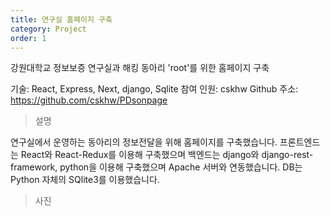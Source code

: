 ```yaml
---
title: 연구실 홈페이지 구축
category: Project
order: 1
---
```


강원대학교 정보보증 연구실과 해킹 동아리 'root'를 위한 홈페이지 구축

기술: React, Express, Next, django, Sqlite
참여 인원: cskhw
Github 주소: https://github.com/cskhw/PDsonpage

>설명

연구실에서 운영하는 동아리의 정보전달을 위해 홈페이지를 구축했습니다.
프론트엔드는 React와 React-Redux를 이용해 구축했으며 백엔드는 django와
django-rest-framework, python을 이용해 구축했으며 Apache 서버와 연동했습니다. DB는 Python 자체의 SQlite3를 이용했습니다.

>사진

